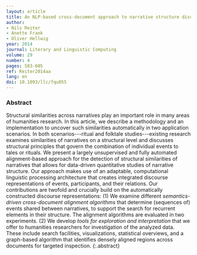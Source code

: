 ```yaml
---
layout: article
title: An NLP-based cross-document approach to narrative structure discovery
author:
- Nils Reiter
- Anette Frank
- Oliver Hellwig
year: 2014
journal: Literary and Linguistic Computing
volume: 29
number: 4
pages: 583-605
ref: Reiter2014aa
lang: en
doi: 10.1093/llc/fqu055
---
```


### Abstract
Structural similarities across narratives play an important role in many areas of humanities research. In this article, we describe a methodology and an implementation to uncover such similarities automatically in two application scenarios. In both scenarios---ritual and folktale studies---existing research examines similarities of narratives on a structural level and discusses structural principles that govern the combination of individual events to tales or rituals. We present a largely unsupervised and fully automated alignment-based approach for the detection of structural similarities of narratives that allows for data-driven quantitative studies of narrative structure. Our approach makes use of an adaptable, computational linguistic processing architecture that creates integrated discourse representations of events, participants, and their relations. Our contributions are twofold and crucially build on the automatically constructed discourse representations: (1) We examine different *semantics-driven cross-document alignment algorithms* that determine (sequences of) events shared between narratives, to support the search for recurrent elements in their structure. The alignment algorithms are evaluated in two experiments. (2) We develop *tools for exploration and interpretation* that we offer to humanities researchers for investigation of the analyzed data. These include search facilities, visualizations, statistical overviews, and a graph-based algorithm that identifies densely aligned regions across documents for targeted inspection.
{:.abstract}

